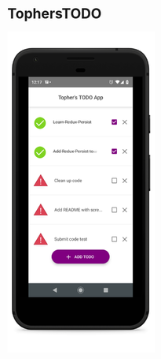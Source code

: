 # TophersTODO

<p align="left">
  <img alt="react-native-paper" src="screenshots/tophers-todo.png" width="300">
</p>
